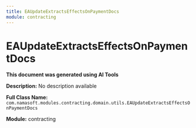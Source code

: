 ```yaml
---
title: EAUpdateExtractsEffectsOnPaymentDocs
module: contracting
---
```



<div class='entity-flows'>

# EAUpdateExtractsEffectsOnPaymentDocs

**This document was generated using AI Tools**

**Description:** No description available

**Full Class Name:** `com.namasoft.modules.contracting.domain.utils.EAUpdateExtractsEffectsOnPaymentDocs`

**Module:** contracting


</div>

